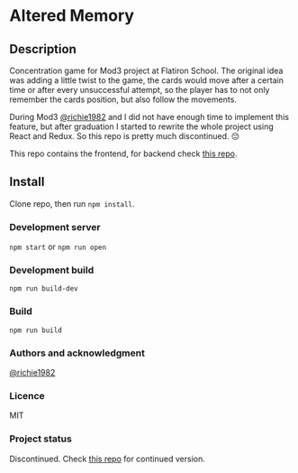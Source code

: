 # Altered Memory

## Description
Concentration game for Mod3 project at Flatiron School. The original idea was adding a little twist to the game, the cards would move after a certain time or after every unsuccessful attempt, so the player has to not only remember the cards position, but also follow the movements. 

During Mod3 [@richie1982](https://github.com/richie1982) and I did not have enough time to implement this feature, but after graduation I started to rewrite the whole project using React and Redux. So this repo is pretty much discontinued. 😔

This repo contains the frontend, for backend check [this repo](https://github.com/szib/altered-memory-backend).

## Install
Clone repo, then run `npm install`.

### Development server
`npm start` or `npm run open`

### Development build
`npm run build-dev`

### Build
`npm run build`

### Authors and acknowledgment
[@richie1982](https://github.com/richie1982)

### Licence
MIT

### Project status
Discontinued. Check [this repo](https://github.com/szib/altered-memory) for continued version.
